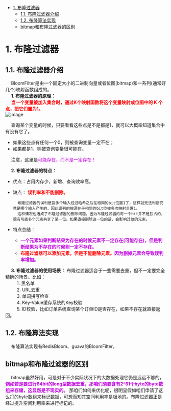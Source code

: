 

<!-- TOC -->

- [1. 布隆过滤器](#1-布隆过滤器)
    - [1.1. 布隆过滤器介绍](#11-布隆过滤器介绍)
    - [1.2. 布隆算法实现](#12-布隆算法实现)
    - [bitmap和布隆过滤器的区别](#bitmap和布隆过滤器的区别)

<!-- /TOC -->


# 1. 布隆过滤器  
<!-- 
牛逼哄哄的 BitMap
https://mp.weixin.qq.com/s/8tmjHoYvPW61C9fCnJoFdQ

-->

## 1.1. 布隆过滤器介绍
&emsp; BloomFilter是由一个固定大小的二进制向量或者位图(bitmap)和一系列(通常好几个)映射函数组成的。  
&emsp; **1. 布隆过滤器的原理：**  
&emsp; **<font color = "red">当一个变量被加入集合时，通过K个映射函数将这个变量映射成位图中的 K 个点，把它们置为1。</font>**  
![image](http://www.wt1814.com/static/view/algorithm/function-2.png)  

&emsp; 查询某个变量的时候，只要看看这些点是不是都是1，就可以大概率知道集合中有没有它了。  

* 如果这些点有任何一个0，则被查询变量一定不在；
* 如果都是1，则被查询变量很可能在。  

&emsp; 注意，这里是<font color = "clime">可能存在，而不是一定存在！</font>  

&emsp; **2. 布隆过滤器的特点：**  
* 优点：占用内存少，新增、查询效率高。  
* 缺点： **<font color = "red">误判率和不能删除。</font>**  

        布隆过滤器的误判是指多个输入经过哈希之后在相同的bit位置1了，这样就无法判断究竟是哪个输入产生的，因此误判的根源在于相同的bit位被多次映射且置1。  
        这种情况也造成了布隆过滤器的删除问题，因为布隆过滤器的每一个bit并不是独占的，很有可能多个元素共享了某一位。如果直接删除这一位的话，会影响其他的元素。  

* 特点总结：  
    * **<font color = "clime">一个元素如果判断结果为存在的时候元素不一定存在(可能存在)，但是判断结果为不存在的时候则一定不存在。</font>**  
    * **<font color = "red">布隆过滤器可以添加元素，但是不能删除元素。</font><font color = "clime">因为删掉元素会导致误判率增加。</font>**  

&emsp; **3. 布隆过滤器的使用场景：** 布隆过滤器适合于一些需要去重，但不一定要完全精确的场景。比如：  
&emsp; &emsp; 1. 黑名单  
&emsp; &emsp; 2. URL去重  
&emsp; &emsp; 3. 单词拼写检查  
&emsp; &emsp; 4. Key-Value缓存系统的Key校验   
&emsp; &emsp; 5. ID校验，比如订单系统查询某个订单ID是否存在，如果不存在就直接返回。

## 1.2. 布隆算法实现  
&emsp; 布隆算法实现有RedisBloom、guava的BloomFilter。  


## bitmap和布隆过滤器的区别
<!--

http://www.javashuo.com/article/p-saxrpzqf-kp.html

1. bitmap更适合用于数字比较：  
&emsp; 比如比较两个数组是否有重叠，把第一个数组中的1,2,5,7,11分别映射到bitmap位置中  
![image](http://182.92.69.8:8081/img/structure/structure-2.png)  
&emsp; 其他数组只需要把值当成索引号去bitmap中查看是否值=1  
&emsp; 确定就是假如我是 1,100000000，那么其实只需要用到2位，但是却需要100000000位内存
由此我们确定了布隆过滤  

2. 布隆过滤器适合非数字比较（有误判）  
&emsp; 当一个元素被加入集合时，通过 K 个 Hash函数将这个元素映射成一个位阵列（Bit array）中的 K 个点，把它们置为 1  
&emsp; 也就是说一个数据可能占用多个bit，hash函数越多误判越少 但是消耗内存越多  

-->

&emsp; bitmap虽然好用，可是对于不少实际状况下的大数据处理它仍是远远不够的， **<font color = "clime">例如若是要进行64bit的long型数据去重，那咱们须要含有2^61个byte的byte数组来存储，这显然是不现实的。</font>** 那咱们如何来优化呢，很明显假如咱们申请了这么打的byte数组来标记数据，可想而知其空间利用率是极地的。布隆过滤器正是经过提升空间利用率来进行标记的。   


